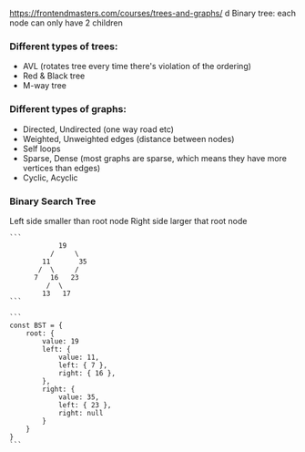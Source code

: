 https://frontendmasters.com/courses/trees-and-graphs/
d
Binary tree:
each node can only have 2 children

### Different types of trees:

- AVL (rotates tree every time there's violation of the ordering)
- Red & Black tree
- M-way tree

### Different types of graphs:

- Directed, Undirected (one way road etc)
- Weighted, Unweighted edges (distance between nodes)
- Self loops
- Sparse, Dense (most graphs are sparse, which means they have more vertices than edges)
- Cyclic, Acyclic

### Binary Search Tree

Left side smaller than root node
Right side larger that root node

    ```
                19
              /     \
            11       35
           /  \     /
          7   16   23
             /  \
            13   17
    ```

    ```
    const BST = {
        root: {
            value: 19
            left: {
                value: 11,
                left: { 7 },
                right: { 16 },
            },
            right: {
                value: 35,
                left: { 23 },
                right: null
            }
        }
    }
    ```
